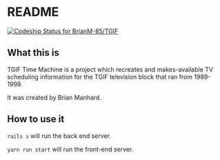 # README

[![Codeship Status for BrianM-85/TGIF](https://app.codeship.com/projects/5c1adc40-b8b4-0138-dce3-26c4ec2181bb/status?branch=master)](https://app.codeship.com/projects/404842)

## What this is
TGIF Time Machine is a project which recreates and makes-available TV scheduling information for the TGIF television block that ran from 1989-1999.

It was created by Brian Manhard.

## How to use it

`rails s` will run the back end server. 

`yarn run start` will run the front-end server.
